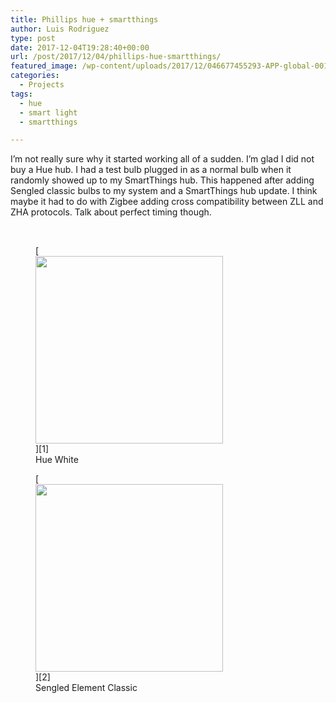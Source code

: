 ```yaml
---
title: Phillips hue + smartthings
author: Luis Rodriguez
type: post
date: 2017-12-04T19:28:40+00:00
url: /post/2017/12/04/phillips-hue-smartthings/
featured_image: /wp-content/uploads/2017/12/046677455293-APP-global-001.jpg
categories:
  - Projects
tags:
  - hue
  - smart light
  - smartthings

---
```

I&#8217;m not really sure why it started working all of a sudden. I&#8217;m glad I did not buy a Hue hub. I had a test bulb plugged in as a normal bulb when it randomly showed up to my SmartThings hub. This happened after adding Sengled classic bulbs to my system and a SmartThings hub update. I think maybe it had to do with Zigbee adding cross compatibility between ZLL and ZHA protocols. Talk about perfect timing though.

&nbsp;

<figure id="attachment_105" aria-describedby="caption-attachment-105" style="width: 300px" class="wp-caption aligncenter">[<img class="wp-image-105" src="/uploads/2017/12/046677455293-APP-global-001-300x300.jpg" width="300" height="300" srcset="/uploads/2017/12/046677455293-APP-global-001-300x300.jpg 300w, /uploads/2017/12/046677455293-APP-global-001.jpg 150w, /uploads/2017/12/046677455293-APP-global-001-768x768.jpg 768w, /uploads/2017/12/046677455293-APP-global-001-1024x1024.jpg 1024w, /uploads/2017/12/046677455293-APP-global-001.jpg 1250w" sizes="(max-width: 300px) 100vw, 300px" />][1]<figcaption id="caption-attachment-105" class="wp-caption-text">Hue White</figcaption></figure>

<figure id="attachment_106" aria-describedby="caption-attachment-106" style="width: 300px" class="wp-caption aligncenter">[<img class="wp-image-106" src="/uploads/2017/12/sengled-led-bulbs-e11-g13w-64_1000-300x300.jpg" width="300" height="300" srcset="/uploads/2017/12/sengled-led-bulbs-e11-g13w-64_1000-300x300.jpg 300w, /uploads/2017/12/sengled-led-bulbs-e11-g13w-64_1000.jpg 150w, /uploads/2017/12/sengled-led-bulbs-e11-g13w-64_1000-768x768.jpg 768w, /uploads/2017/12/sengled-led-bulbs-e11-g13w-64_1000.jpg 1000w" sizes="(max-width: 300px) 100vw, 300px" />][2]<figcaption id="caption-attachment-106" class="wp-caption-text">Sengled Element Classic</figcaption></figure>

 [1]: /uploads/2017/12/046677455293-APP-global-001.jpg
 [2]: /uploads/2017/12/sengled-led-bulbs-e11-g13w-64_1000.jpg